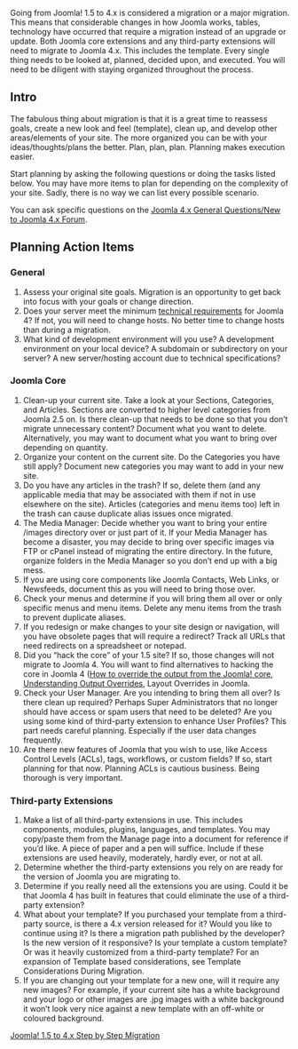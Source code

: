 <!-- Filename: Planning_Migration_-_Joomla_1.5_to_4 / Display title: Planning Migration - Joomla 1.5 to 4 -->

Going from Joomla! 1.5 to 4.x is considered a migration or a major
migration. This means that considerable changes in how Joomla works,
tables, technology have occurred that require a migration instead of an
upgrade or update. Both Joomla core extensions and any third-party
extensions will need to migrate to Joomla 4.x. This includes the
template. Every single thing needs to be looked at, planned, decided
upon, and executed. You will need to be diligent with staying organized
throughout the process.

## Intro

The fabulous thing about migration is that it is a great time to
reassess goals, create a new look and feel (template), clean up, and
develop other areas/elements of your site. The more organized you can be
with your ideas/thoughts/plans the better. Plan, plan, plan. Planning
makes execution easier.

Start planning by asking the following questions or doing the tasks
listed below. You may have more items to plan for depending on the
complexity of your site. Sadly, there is no way we can list every
possible scenario.

You can ask specific questions on the
<a href="https://forum.joomla.org/viewforum.php?f=808" class="extiw"
title="jforum:808">Joomla 4.x General Questions/New to Joomla 4.x
Forum</a>.

## Planning Action Items

### General

1.  Assess your original site goals. Migration is an opportunity to get
    back into focus with your goals or change direction.
2.  Does your server meet the minimum
    <a href="http://www.joomla.org/about-joomla/technical-requirements.html"
    class="external text" target="_blank"
    rel="noreferrer noopener">technical requirements</a> for Joomla 4?
    If not, you will need to change hosts. No better time to change
    hosts than during a migration.
3.  What kind of development environment will you use? A development
    environment on your local device? A subdomain or subdirectory on
    your server? A new server/hosting account due to technical
    specifications?

### Joomla Core

1.  Clean-up your current site. Take a look at your Sections,
    Categories, and Articles. Sections are converted to higher level
    categories from Joomla 2.5 on. Is there clean-up that needs to be
    done so that you don’t migrate unnecessary content? Document what
    you want to delete. Alternatively, you may want to document what you
    want to bring over depending on quantity.
2.  Organize your content on the current site. Do the Categories you
    have still apply? Document new categories you may want to add in
    your new site.
3.  Do you have any articles in the trash? If so, delete them (and any
    applicable media that may be associated with them if not in use
    elsewhere on the site). Articles (categories and menu items too)
    left in the trash can cause duplicate alias issues once migrated.
4.  The Media Manager: Decide whether you want to bring your entire
    /images directory over or just part of it. If your Media Manager has
    become a disaster, you may decide to bring over specific images via
    FTP or cPanel instead of migrating the entire directory. In the
    future, organize folders in the Media Manager so you don’t end up
    with a big mess.
5.  If you are using core components like Joomla Contacts, Web Links, or
    Newsfeeds, document this as you will need to bring those over.
6.  Check your menus and determine if you will bring them all over or
    only specific menus and menu items. Delete any menu items from the
    trash to prevent duplicate aliases.
7.  If you redesign or make changes to your site design or navigation,
    will you have obsolete pages that will require a redirect? Track all
    URLs that need redirects on a spreadsheet or notepad.
8.  Did you “hack the core” of your 1.5 site? If so, those changes will
    not migrate to Joomla 4. You will want to find alternatives to
    hacking the core in Joomla 4 (<a
    href="https://docs.joomla.org/How_to_override_the_output_from_the_Joomla!_core"
    class="new"
    title="Special:MyLanguage/How to override the output from the Joomla! core (page does not exist)">How
    to override the output from the Joomla! core</a>, [Understanding
    Output
    Overrides](https://docs.joomla.org/Understanding_Output_Overrides "Special:MyLanguage/Understanding Output Overrides"),
     Layout Overrides in
    Joomla.
9.  Check your User Manager. Are you intending to bring them all over?
    Is there clean up required? Perhaps Super Administrators that no
    longer should have access or spam users that need to be deleted? Are
    you using some kind of third-party extension to enhance User
    Profiles? This part needs careful planning. Especially if the user
    data changes frequently.
10. Are there new features of Joomla that you wish to use, like Access
    Control Levels (ACLs), tags, workflows, or custom fields? If so,
    start planning for that now. Planning ACLs is cautious business.
    Being thorough is very important.

### Third-party Extensions

1.  Make a list of all third-party extensions in use. This includes
    components, modules, plugins, languages, and templates. You may
    copy/paste them from the Manage page into a document for reference
    if you’d like. A piece of paper and a pen will suffice. Include if
    these extensions are used heavily, moderately, hardly ever, or not
    at all.
2.  Determine whether the third-party extensions you rely on are ready
    for the version of Joomla you are migrating to.
3.  Determine if you really need all the extensions you are using. Could
    it be that Joomla 4 has built in features that could eliminate the
    use of a third-party extension?
4.  What about your template? If you purchased your template from a
    third-party source, is there a 4.x version released for it? Would
    you like to continue using it? Is there a migration path published
    by the developer? Is the new version of it responsive? Is your
    template a custom template? Or was it heavily customized from a
    third-party template? For an expansion of Template based
    considerations, see  Template Considerations During
    Migration.
5.  If you are changing out your template for a new one, will it require
    any new images? For example, if your current site has a white
    background and your logo or other images are .jpg images with a
    white background it won’t look very nice against a new template with
    an off-white or coloured background.

<a
href="https://docs.joomla.org/Joomla_1.5_to_4.x_Step_by_Step_Migration"
id="content-button" class="button expand">Joomla! 1.5 to 4.x Step by
Step Migration</a>
